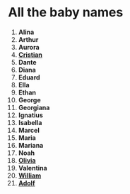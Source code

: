# All the baby names
1.  **Alina**
2.  **Arthur**
3.  **Aurora**
4.  [**Cristian**](./Cristian.md)
5.  **Dante**
6. **Diana**
7. **Eduard**
8.  **Ella**
9.  **Ethan**
10. **George**
11.  **Georgiana**
12.  **Ignatius**
13. **Isabella**
14.  **Marcel**
15.  **Maria**
16.  **Mariana**
17.  **Noah**
18.  [**Olivia**](./Olivia.md)
19.  **Valentina**
20.  [**William**](./William.md)
21.  [**Adolf**](./Adolf.md)

